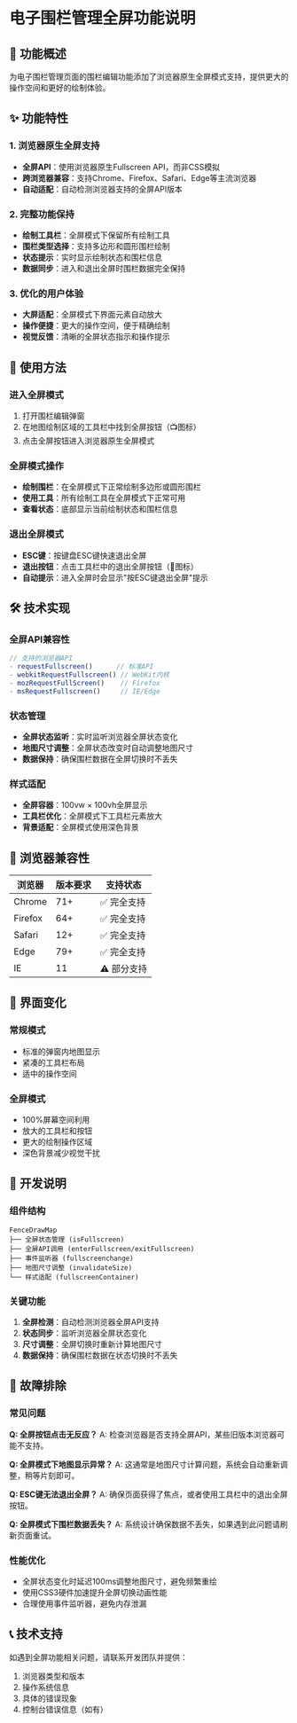 # 电子围栏管理全屏功能说明

## 🎯 功能概述

为电子围栏管理页面的围栏编辑功能添加了浏览器原生全屏模式支持，提供更大的操作空间和更好的绘制体验。

## ✨ 功能特性

### 1. 浏览器原生全屏支持
- **全屏API**：使用浏览器原生Fullscreen API，而非CSS模拟
- **跨浏览器兼容**：支持Chrome、Firefox、Safari、Edge等主流浏览器
- **自动适配**：自动检测浏览器支持的全屏API版本

### 2. 完整功能保持
- **绘制工具栏**：全屏模式下保留所有绘制工具
- **围栏类型选择**：支持多边形和圆形围栏绘制
- **状态提示**：实时显示绘制状态和围栏信息
- **数据同步**：进入和退出全屏时围栏数据完全保持

### 3. 优化的用户体验
- **大屏适配**：全屏模式下界面元素自动放大
- **操作便捷**：更大的操作空间，便于精确绘制
- **视觉反馈**：清晰的全屏状态指示和操作提示

## 🚀 使用方法

### 进入全屏模式
1. 打开围栏编辑弹窗
2. 在地图绘制区域的工具栏中找到全屏按钮（📺图标）
3. 点击全屏按钮进入浏览器原生全屏模式

### 全屏模式操作
- **绘制围栏**：在全屏模式下正常绘制多边形或圆形围栏
- **使用工具**：所有绘制工具在全屏模式下正常可用
- **查看状态**：底部显示当前绘制状态和围栏信息

### 退出全屏模式
- **ESC键**：按键盘ESC键快速退出全屏
- **退出按钮**：点击工具栏中的退出全屏按钮（🔲图标）
- **自动提示**：进入全屏时会显示"按ESC键退出全屏"提示

## 🛠️ 技术实现

### 全屏API兼容性
```javascript
// 支持的浏览器API
- requestFullscreen()      // 标准API
- webkitRequestFullscreen() // WebKit内核
- mozRequestFullScreen()    // Firefox
- msRequestFullscreen()     // IE/Edge
```

### 状态管理
- **全屏状态监听**：实时监听浏览器全屏状态变化
- **地图尺寸调整**：全屏状态改变时自动调整地图尺寸
- **数据保持**：确保围栏数据在全屏切换时不丢失

### 样式适配
- **全屏容器**：100vw × 100vh全屏显示
- **工具栏优化**：全屏模式下工具栏元素放大
- **背景适配**：全屏模式使用深色背景

## 📱 浏览器兼容性

| 浏览器 | 版本要求 | 支持状态 |
|--------|----------|----------|
| Chrome | 71+ | ✅ 完全支持 |
| Firefox | 64+ | ✅ 完全支持 |
| Safari | 12+ | ✅ 完全支持 |
| Edge | 79+ | ✅ 完全支持 |
| IE | 11 | ⚠️ 部分支持 |

## 🎨 界面变化

### 常规模式
- 标准的弹窗内地图显示
- 紧凑的工具栏布局
- 适中的操作空间

### 全屏模式
- 100%屏幕空间利用
- 放大的工具栏和按钮
- 更大的绘制操作区域
- 深色背景减少视觉干扰

## 🔧 开发说明

### 组件结构
```
FenceDrawMap
├── 全屏状态管理 (isFullscreen)
├── 全屏API调用 (enterFullscreen/exitFullscreen)
├── 事件监听器 (fullscreenchange)
├── 地图尺寸调整 (invalidateSize)
└── 样式适配 (fullscreenContainer)
```

### 关键功能
1. **全屏检测**：自动检测浏览器全屏API支持
2. **状态同步**：监听浏览器全屏状态变化
3. **尺寸调整**：全屏切换时重新计算地图尺寸
4. **数据保持**：确保围栏数据在状态切换时不丢失

## 🐛 故障排除

### 常见问题

**Q: 全屏按钮点击无反应？**
A: 检查浏览器是否支持全屏API，某些旧版本浏览器可能不支持。

**Q: 全屏模式下地图显示异常？**
A: 这通常是地图尺寸计算问题，系统会自动重新调整，稍等片刻即可。

**Q: ESC键无法退出全屏？**
A: 确保页面获得了焦点，或者使用工具栏中的退出全屏按钮。

**Q: 全屏模式下围栏数据丢失？**
A: 系统设计确保数据不丢失，如果遇到此问题请刷新页面重试。

### 性能优化
- 全屏状态变化时延迟100ms调整地图尺寸，避免频繁重绘
- 使用CSS3硬件加速提升全屏切换动画性能
- 合理使用事件监听器，避免内存泄漏

## 📞 技术支持

如遇到全屏功能相关问题，请联系开发团队并提供：
1. 浏览器类型和版本
2. 操作系统信息
3. 具体的错误现象
4. 控制台错误信息（如有）
